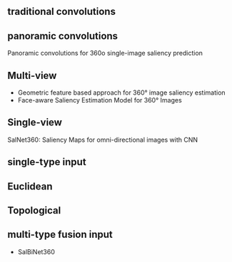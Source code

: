 ## traditional convolutions

## panoramic convolutions
Panoramic convolutions for 360o single-image saliency prediction

## Multi-view
- Geometric feature based approach for 360° image saliency estimation
- Face-aware Saliency Estimation Model for 360° Images

## Single-view
SalNet360: Saliency Maps for omni-directional images with CNN


## single-type input

## Euclidean

## Topological


## multi-type fusion input
- SalBiNet360
